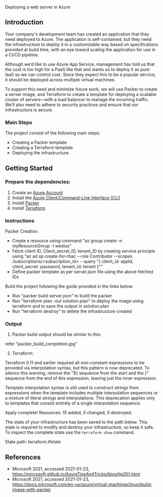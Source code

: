 Deploying a web server in Azure

## Introduction

Your company's development team has created an application that they need deployed to Azure. The application is self-contained, but they need the infrastructure to deploy it in a customizable way based on specifications provided at build time, with an eye toward scaling the application for use in a CI/CD pipeline.

Although we’d like to use Azure App Service, management has told us that the cost is too high for a PaaS like that and wants us to deploy it as pure IaaS so we can control cost. Since they expect this to be a popular service, it should be deployed across multiple virtual machines.

To support this need and minimize future work, we will use Packer to create a server image, and Terraform to create a template for deploying a scalable cluster of servers—with a load balancer to manage the incoming traffic. We’ll also need to adhere to security practices and ensure that our infrastructure is secure.

### Main Steps

The project consist of the following main steps:

-   Creating a Packer template
-   Creating a Terraform template
-   Deploying the infrastructure

## Getting Started

  ### Prepare the dependencies:

  1. Create an [Azure Account](https://portal.azure.com) 
  2. Install the [Azure Client/Command-Line Interface (CLI)](https://docs.microsoft.com/en-us/cli/azure/install-azure-cli?view=azure-cli-latest)
  3. Install [Packer](https://www.packer.io/downloads)
  4. Install [Terraform](https://www.terraform.io/downloads.html)

  ### Instructions

  Packer Creation:
  
  - Create a resource using command "az group create -n myResourceGroup -l westus"
  - Fetch client ID, Client_secret_ID, tenant_ID by creating service principle using "az ad sp create-for-rbac --role Contributor --scopes /subscriptions/<subscription_id> --query "{ client_id: appId, client_secret: password, tenant_id: tenant }""
  - Define packer template as per server.json file using the above fetched IDs

  Build the project following the guide provided in the links below:

  - Run "packer build server.json" to build the packer
  - Run "terraform plan -out solution.plan" to deploy the image using terraform and to save the output in solution.plan
  - Run "terraform destroy" to delete the infrastructure created  
    
### Output

1. Packer build output should be similar to this:

  refer "packer_build_completion.jpg"

2. Terraform: 
 
  Terraform 0.11 and earlier required all non-constant expressions to be
  provided via interpolation syntax, but this pattern is now deprecated. To
  silence this warning, remove the "${ sequence from the start and the }"
  sequence from the end of this expression, leaving just the inner expression.

  Template interpolation syntax is still used to construct strings from
  expressions when the template includes multiple interpolation sequences or a
  mixture of literal strings and interpolations. This deprecation applies only
  to templates that consist entirely of a single interpolation sequence.


  Apply complete! Resources: 15 added, 0 changed, 0 destroyed.

  The state of your infrastructure has been saved to the path
  below. This state is required to modify and destroy your
  infrastructure, so keep it safe. To inspect the complete state
  use the `terraform show` command.

  State path: terraform.tfstate


## References

- Microsoft 2021, accessed 2021-01-23,\
  <https://microsoft.github.io/AzureTipsAndTricks/blog/tip201.html>
- Microsoft 2021, accessed 2021-01-23,\
  <https://docs.microsoft.com/en-us/azure/virtual-machines/linux/build-image-with-packer>
